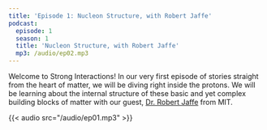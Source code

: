 ```yaml
---
title: 'Episode 1: Nucleon Structure, with Robert Jaffe'
podcast:
  episode: 1
  season: 1
  title: 'Nucleon Structure, with Robert Jaffe'
  mp3: /audio/ep02.mp3
---
```


Welcome to Strong Interactions! In our very first episode of stories straight from the heart of matter, we will be diving right inside the protons. We will be learning about the internal structure of these basic and yet complex building blocks of matter with our guest, [Dr. Robert Jaffe](/guests/jaffe) from MIT.

{{< audio src="/audio/ep01.mp3" >}}

